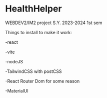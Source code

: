 # HealthHelper
WEBDEV2/IM2 project S.Y. 2023-2024 1st sem

Things to install to make it work:

-react

-vite

-nodeJS

-TailwindCSS with postCSS

-React Router Dom for some reason

-MaterialUI

